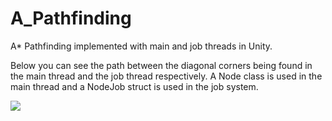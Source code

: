 # A_Pathfinding
 A* Pathfinding implemented with main and job threads in Unity.

Below you can see the path between the diagonal corners being found in the main thread and the job thread respectively. A Node class is used in the main thread and a NodeJob struct is used in the job system.


![](apathfinding.gif)